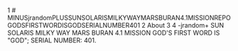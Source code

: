 1 # MINUSjrandomPLUSSUNSOLARISMILKYWAYMARSBURAN4.1MISSIONREPOGODSFIRSTWORDISGODSERIALNUMBER401
2 About
3
4 -jrandom+ SUN SOLARIS MILKY WAY MARS BURAN 4.1 MISSION GOD'S FIRST WORD IS "GOD"; SERIAL NUMBER: 401. 
